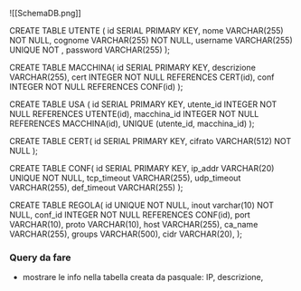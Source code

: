 ![[SchemaDB.png]]

CREATE TABLE UTENTE (
		  id SERIAL PRIMARY KEY,
		  nome VARCHAR(255) NOT NULL,
		  cognome VARCHAR(255) NOT NULL,
		  username VARCHAR(255) UNIQUE NOT ,
		  password VARCHAR(255)
		 );

CREATE TABLE MACCHINA(
			id SERIAL PRIMARY KEY,
			descrizione VARCHAR(255),
			cert  INTEGER NOT NULL REFERENCES CERT(id), 
			conf INTEGER NOT NULL REFERENCES CONF(id)
		  );

  CREATE TABLE USA (
            id SERIAL PRIMARY KEY,
            utente_id INTEGER NOT NULL REFERENCES UTENTE(id),
            macchina_id INTEGER NOT NULL REFERENCES MACCHINA(id),
            UNIQUE (utente_id, macchina_id)
            );

CREATE TABLE CERT(
			id SERIAL PRIMARY KEY,
			cifrato VARCHAR(512) NOT NULL
);

CREATE TABLE  CONF(
			id SERIAL PRIMARY KEY,
			ip_addr VARCHAR(20) UNIQUE NOT NULL,
			tcp_timeout VARCHAR(255),
			udp_timeout VARCHAR(255),
			def_timeout VARCHAR(255)
);

CREATE TABLE REGOLA(
			id UNIQUE NOT NULL,
			inout varchar(10) NOT NULL,
			conf_id INTEGER NOT NULL REFERENCES CONF(id),
			port VARCHAR(10),
			proto VARCHAR(10),
			host VARCHAR(255),
			ca_name VARCHAR(255),
			groups VARCHAR(500),
			cidr VARCHAR(20),
);

### Query  da fare

- mostrare le info nella tabella creata da pasquale: IP, descrizione, 